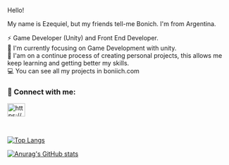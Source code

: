 Hello!

My name is Ezequiel, but my friends tell-me Bonich. I'm from Argentina.

⚡️ Game Developer (Unity) and Front End Developer.    
💪 I'm currently focusing on Game Development with unity.    
📖 I'am on a continue process of creating personal projects, this allows me keep learning and getting better my skills.   
💻 You can see all my projects in boniich.com

<h3 align="left">🔗 Connect with me:</h3>
<p align="left">

<a href="https://www.linkedin.com/in/boniich" target="_blank"><img align="center" src="https://raw.githubusercontent.com/rahuldkjain/github-profile-readme-generator/master/src/images/icons/Social/linked-in-alt.svg" alt="https://www.linkedin.com/in/ezequielboninodesarrolladorfrontend/" height="30" width="40" /></a>
</p>
<br>

[![Top Langs](https://github-readme-stats.vercel.app/api/top-langs/?username=boniich&layout=compact&hide=shaderLab,HLSL)](https://github.com/anuraghazra/github-readme-stats)


[![Anurag's GitHub stats](https://github-readme-stats.vercel.app/api?username=boniich)](https://github.com/anuraghazra/github-readme-stats)


